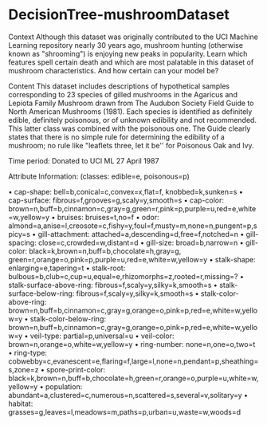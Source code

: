 # DecisionTree-mushroomDataset

Context
Although this dataset was originally contributed to the UCI Machine Learning repository nearly 30 years ago, mushroom hunting (otherwise known as "shrooming") is enjoying new peaks in popularity. Learn which features spell certain death and which are most palatable in this dataset of mushroom characteristics. And how certain can your model be?

Content
This dataset includes descriptions of hypothetical samples corresponding to 23 species of gilled mushrooms in the Agaricus and Lepiota Family Mushroom drawn from The Audubon Society Field Guide to North American Mushrooms (1981). Each species is identified as definitely edible, definitely poisonous, or of unknown edibility and not recommended. This latter class was combined with the poisonous one. The Guide clearly states that there is no simple rule for determining the edibility of a mushroom; no rule like "leaflets three, let it be'' for Poisonous Oak and Ivy.

Time period: Donated to UCI ML 27 April 1987

Attribute Information: (classes: edible=e, poisonous=p)

  • cap-shape: bell=b,conical=c,convex=x,flat=f, knobbed=k,sunken=s
  • cap-surface: fibrous=f,grooves=g,scaly=y,smooth=s
  • cap-color: brown=n,buff=b,cinnamon=c,gray=g,green=r,pink=p,purple=u,red=e,white=w,yellow=y
  • bruises: bruises=t,no=f
  • odor: almond=a,anise=l,creosote=c,fishy=y,foul=f,musty=m,none=n,pungent=p,spicy=s
  • gill-attachment: attached=a,descending=d,free=f,notched=n
  • gill-spacing: close=c,crowded=w,distant=d
  • gill-size: broad=b,narrow=n
  • gill-color: black=k,brown=n,buff=b,chocolate=h,gray=g, green=r,orange=o,pink=p,purple=u,red=e,white=w,yellow=y
  • stalk-shape: enlarging=e,tapering=t
  • stalk-root: bulbous=b,club=c,cup=u,equal=e,rhizomorphs=z,rooted=r,missing=?
  • stalk-surface-above-ring: fibrous=f,scaly=y,silky=k,smooth=s
  • stalk-surface-below-ring: fibrous=f,scaly=y,silky=k,smooth=s
  • stalk-color-above-ring: brown=n,buff=b,cinnamon=c,gray=g,orange=o,pink=p,red=e,white=w,yellow=y
  • stalk-color-below-ring: brown=n,buff=b,cinnamon=c,gray=g,orange=o,pink=p,red=e,white=w,yellow=y
  • veil-type: partial=p,universal=u
  • veil-color: brown=n,orange=o,white=w,yellow=y
  • ring-number: none=n,one=o,two=t
  • ring-type: cobwebby=c,evanescent=e,flaring=f,large=l,none=n,pendant=p,sheathing=s,zone=z
  • spore-print-color: black=k,brown=n,buff=b,chocolate=h,green=r,orange=o,purple=u,white=w,yellow=y
  • population: abundant=a,clustered=c,numerous=n,scattered=s,several=v,solitary=y
  • habitat: grasses=g,leaves=l,meadows=m,paths=p,urban=u,waste=w,woods=d
